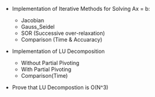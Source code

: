 - Implementation of Iterative Methods for Solving Ax = b:
    - Jacobian
    - Gauss_Seidel
    - SOR (Successive over-relaxation)
    - Comparison (Time & Accuaracy)
    
- Implementation of LU Decomposition
    - Without Partial Pivoting
    - With Partial Pivoting
    - Comparison(Time)

- Prove that LU Decompostion is O(N^3)
    

